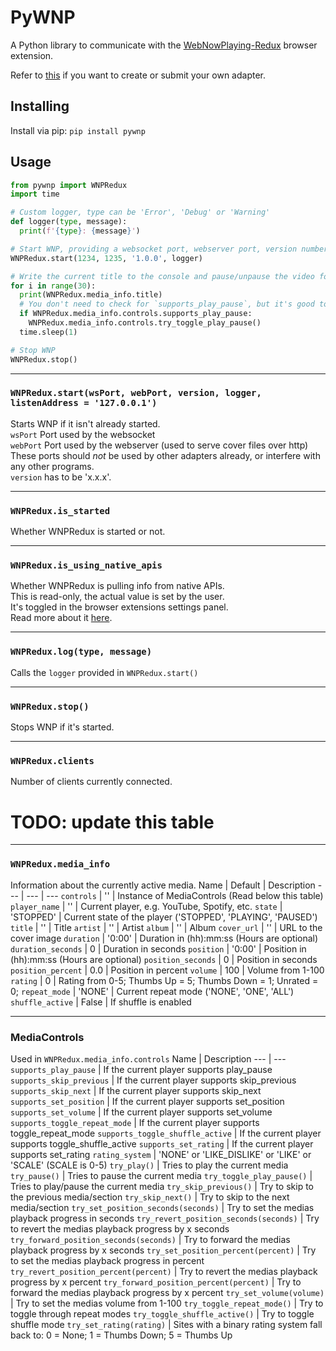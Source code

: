 # PyWNP
A Python library to communicate with the [WebNowPlaying-Redux](https://github.com/keifufu/WebNowPlaying-Redux) browser extension.

Refer to [this](https://github.com/keifufu/WebNowPlaying-Redux/blob/main/CreatingAdapters.md) if you want to create or submit your own adapter.

## Installing
Install via pip: `pip install pywnp`

## Usage
```py
from pywnp import WNPRedux
import time

# Custom logger, type can be 'Error', 'Debug' or 'Warning'
def logger(type, message):
  print(f'{type}: {message}')

# Start WNP, providing a websocket port, webserver port, version number and a logger
WNPRedux.start(1234, 1235, '1.0.0', logger)

# Write the current title to the console and pause/unpause the video for 30 seconds
for i in range(30):
  print(WNPRedux.media_info.title)
  # You don't need to check for `supports_play_pause`, but it's good to know about.
  if WNPRedux.media_info.controls.supports_play_pause:
    WNPRedux.media_info.controls.try_toggle_play_pause()
  time.sleep(1)

# Stop WNP
WNPRedux.stop()
```

---
### `WNPRedux.start(wsPort, webPort, version, logger, listenAddress = '127.0.0.1')`
Starts WNP if it isn't already started.  
`wsPort` Port used by the websocket  
`webPort` Port used by the webserver (used to serve cover files over http)  
These ports should _not_ be used by other adapters already, or interfere with any other programs.  
`version` has to be 'x.x.x'.

---
### `WNPRedux.is_started`
Whether WNPRedux is started or not.

---
### `WNPRedux.is_using_native_apis`
Whether WNPRedux is pulling info from native APIs.  
This is read-only, the actual value is set by the user.  
It's toggled in the browser extensions settings panel.  
Read more about it [here](https://github.com/keifufu/WebNowPlaying-Redux/blob/main/NativeAPIs.md).

---
### `WNPRedux.log(type, message)`
Calls the `logger` provided in `WNPRedux.start()`  

---
### `WNPRedux.stop()`
Stops WNP if it's started.

---
### `WNPRedux.clients`
Number of clients currently connected.

# TODO: update this table
---
### `WNPRedux.media_info`
Information about the currently active media.
Name | Default | Description
--- | --- | ---
`controls` | '' | Instance of MediaControls (Read below this table)
`player_name` | '' | Current player, e.g. YouTube, Spotify, etc.
`state` | 'STOPPED' | Current state of the player ('STOPPED', 'PLAYING', 'PAUSED') 
`title` | '' | Title
`artist` | '' | Artist
`album` | '' | Album
`cover_url` | '' | URL to the cover image
`duration` | '0:00' | Duration in (hh):mm:ss (Hours are optional)
`duration_seconds` | 0 | Duration in seconds
`position` | '0:00' | Position in (hh):mm:ss (Hours are optional)
`position_seconds` | 0 | Position in seconds
`position_percent` | 0.0 | Position in percent
`volume` | 100 | Volume from 1-100
`rating` | 0 | Rating from 0-5; Thumbs Up = 5; Thumbs Down = 1; Unrated = 0;
`repeat_mode` | 'NONE' | Current repeat mode ('NONE', 'ONE', 'ALL')
`shuffle_active` | False | If shuffle is enabled

---
### MediaControls
Used in `WNPRedux.media_info.controls`
Name  | Description
--- | ---
`supports_play_pause` | If the current player supports play_pause
`supports_skip_previous` | If the current player supports skip_previous
`supports_skip_next` | If the current player supports skip_next
`supports_set_position` | If the current player supports set_position
`supports_set_volume` | If the current player supports set_volume
`supports_toggle_repeat_mode` | If the current player supports toggle_repeat_mode
`supports_toggle_shuffle_active` | If the current player supports toggle_shuffle_active
`supports_set_rating` | If the current player supports set_rating
`rating_system` | 'NONE' or 'LIKE_DISLIKE' or 'LIKE' or 'SCALE' (SCALE is 0-5)
`try_play()` | Tries to play the current media
`try_pause()` | Tries to pause the current media
`try_toggle_play_pause()` | Tries to play/pause the current media
`try_skip_previous()` | Try to skip to the previous media/section
`try_skip_next()` | Try to skip to the next media/section
`try_set_position_seconds(seconds)` | Try to set the medias playback progress in seconds
`try_revert_position_seconds(seconds)` | Try to revert the medias playback progress by x seconds
`try_forward_position_seconds(seconds)` | Try to forward the medias playback progress by x seconds
`try_set_position_percent(percent)` | Try to set the medias playback progress in percent
`try_revert_position_percent(percent)` | Try to revert the medias playback progress by x percent
`try_forward_position_percent(percent)` | Try to forward the medias playback progress by x percent
`try_set_volume(volume)` | Try to set the medias volume from 1-100
`try_toggle_repeat_mode()` | Try to toggle through repeat modes
`try_toggle_shuffle_active()` | Try to toggle shuffle mode
`try_set_rating(rating)` | Sites with a binary rating system fall back to: 0 = None; 1 = Thumbs Down; 5 = Thumbs Up